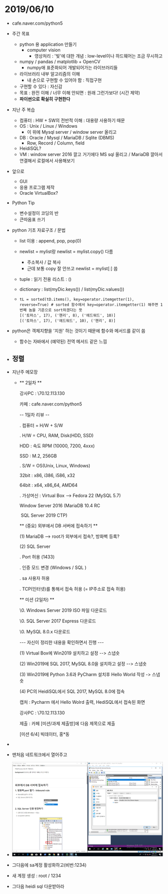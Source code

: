 # 2019/06/10

- cafe.naver.com/python5
- 주간 목표
  - python 용 application 만들기
    - computer vision
      - 영상처리 : '빛'에 대한 개념 : low-level이나 하드웨어는 조금 무시하고
  - numpy / pandas / matplotlib + OpenCV
    - numpy애 표준화되어 개발되어가는 라이브러리들
  - 라이브러리 내부 알고리즘의 이해
    - 내 손으로 구현할 수 있어야 함 : 직접구현
  - 구현할 수 있다 : 자신감
  - 목표 : 완전 이해 / 너무 이해 안되면 : 원래 그런가보다! (시간 제약)
  - **파이썬으로 확실히 구현한다**
- 지난 주 복습
  - 컴퓨터 : HW + SW의 전반적 이해 : 대용량 사용하기 때문
  - OS : Unix / Linux / Windows
    - 이 위에 Mysql server / window server 올리고
  - DB : Oracle / Mysql / MariaDB / Sqlite (DBMS)
    - Row, Record / Column, field
  - HeidiSQL?
  - VM : window server 2016 깔고 거기에다 MS sql 올리고 / MariaDB 깔아서 연결해서 로컬에서 사용해보기
- 앞으로
  - GUI
  - 응용 프로그램 제작
  - Oracle VirtualBox?
- Python Tip
  - 변수설정이 코딩의 반
  - 큰따옴표 쓰기



- python 기초 자료구조 / 문법

  - list 이용 : append, pop, pop(0)

  - newlist = mylist랑 newlist = mylist.copy() 다름

    - 주소복사 / 값 복사
    - 근데 보통 copy 잘 안쓰고 newlist = mylist[:] 씀

  - tuple : 읽기 전용 리스트 : ()

  - dictionary : list(myDic.keys()) / list(myDic.values())

  - ```
    tL = sorted(tD.items(), key=operator.itemgetter(1), reverse=True) # sorted 함수에서 key=operator.itemgetter(1) 해주면 1번째 놈을 기준으로 sort하겠다는 뜻
    [('토마스', 17), ('헨리', 8), ('에드워드', 10)]
    [('토마스', 17), ('에드워드', 10), ('헨리', 8)]
    ```

- python은 객체지향을 '지원' 하는 것이기 때문에 함수와 메서드를 같이 씀

  - 함수는 자바에서 (예약된) 전역 메서드 같은 느낌

- 정렬
  - 



- 지난주 메모장

  - ** 2일차 **

    강사PC : \\70.12.113.130

    카페 :  cafe.naver.com/python5

    

    -- 1일차 리뷰 --

    . 컴퓨터 = H/W + S/W

    . H/W = CPU, RAM, Disk(HDD, SSD)

     HDD : 속도 RPM (10000, 7200, 4xxx)

     SSD : M.2, 256GB

    . S/W = OS(Unix, Linux, Windows)

     32bit : x86, i386, i586, x32

     64bit : x64, x86_64, AMD64

    . 가상머신 : Virtual Box -->  Fedora 22 (MySQL 5.7)

       Window Server 2016 (MariaDB 10.4 RC

    ​       SQL Server 2019 CTP)

    

    ** (중요) 외부에서 DB 서버에 접속하기 **

    (1) MariaDB --> root가 외부에서 접속?, 방화벽 등록?

    (2) SQL Server

       . Port 허용 (1433)

       . 인증 모드 변경 (Windows / SQL )

       . sa 사용자 허용

       . TCP(인터넷)를 통해서 접속 허용 (= IP주소로 접속 허용)

    

    

    ** 미션 (2일차) **

    \0. Windows Server 2019 ISO 파일 다운로드

    \0. SQL Server 2017 Express 다운로드 

    \0. MySQL 8.0.x 다운로드

    

    --- 자신이 정리한 내용을 확인하면서 진행 ---

    (1) Virtual Box에 Win2019 설치하고 설정  --> 스냅숏

    (2) Win2019에 SQL 2017, MySQL 8.0을 설치하고 설정 --> 스냅숏

    (3) Win2019에 Python 3.6과 PyCharm 설치후 Hello World 작성 -> 스냅숏

    (4) PC의 HeidiSQL에서 SQL 2017, MySQL 8.0에 접속

    

    캡처 : Pycharm 에서 Hello Wolrd 출력, HediSQL에서 접속된 화면

    강사PC : \\70.12.113.130

    

    제출 : 카페 [미션/과제 제출방]에 다음 제목으로 제출

       [미션 6/4] 빅데이터, 홍*동

- 

- 맨처음 네트워크에서 열어주고

- ![1560139577721](1560139577721.png)

- 그다음에 sa계정 활성화하고(비번:1234)

- 새 계정 생성 : root / 1234

- 그다음 heidi sql 다운받아라